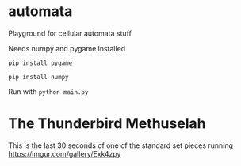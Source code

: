 # automata
Playground for cellular automata stuff

Needs numpy and pygame installed

``pip install pygame``

``pip install numpy``

Run with
``python main.py``


# The Thunderbird Methuselah
This is the last 30 seconds of one of the standard set pieces running
https://imgur.com/gallery/Exk4zpy



